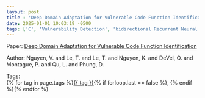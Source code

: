 ```yaml
---
layout: post
title : 'Deep Domain Adaptation for Vulnerable Code Function Identification'
date: 2025-01-01 10:03:19 -0500
tags: ['C', 'Vulnerability Detection', 'bidirectional Recurrent Neural Network', 'Tokenizer']
---
```

Paper: [Deep Domain Adaptation for Vulnerable Code Function Identification](https://ieeexplore.ieee.org/abstract/document/8851923)

Author: Nguyen, V. and Le, T. and Le, T. and Nguyen, K. and DeVel, O. and Montague, P. and Qu, L. and Phung, D.




 Tags:  
        <span>{% for tag in page.tags %}<a href="{{ site.baseurl }}tags/#{{ tag | slugify }}">{{ tag }}</a>{% if forloop.last == false %}, {% endif %}{% endfor %}</span>
